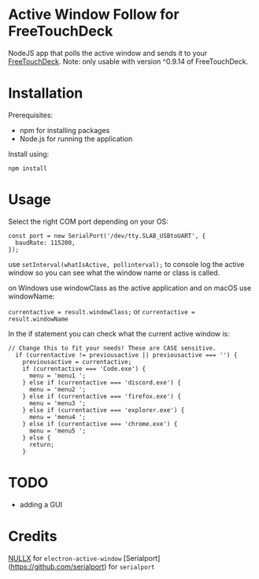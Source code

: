 # Active Window Follow for FreeTouchDeck
NodeJS app that polls the active window and sends it to your [FreeTouchDeck](https://github.com/DustinWatts/FreeTouchDeck). Note: only usable with version ^0.9.14
of FreeTouchDeck.

# Installation

Prerequisites:
 - npm for installing packages
 - Node.js for running the application

Install using:

`npm install`

# Usage

Select the right COM port depending on your OS:

```
const port = new SerialPort('/dev/tty.SLAB_USBtoUART', {
  baudRate: 115200,
});
```

use `setInterval(whatIsActive, pollinterval);` to console log the active window so you can see what the window name or class is called.

on Windows use windowClass as the active application and on macOS use windowName:

`currentactive = result.windowClass;` or `currentactive = result.windowName`

In the if statement you can check what the current active window is:

```
// Change this to fit your needs! These are CASE sensitive.
  if (currentactive != previousactive || previousactive === '') {
    previousactive = currentactive;
    if (currentactive === 'Code.exe') {
      menu = 'menu1 ';
    } else if (currentactive === 'discord.exe') {
      menu = 'menu2 ';
    } else if (currentactive === 'firefox.exe') {
      menu = 'menu3 ';
    } else if (currentactive === 'explorer.exe') {
      menu = 'menu4 ';
    } else if (currentactive === 'chrome.exe') {
      menu = 'menu5 ';
    } else {
      return;
    }
```

# TODO

- adding a GUI

# Credits

[NULLX](https://github.com/nullxx) for `electron-active-window`
[Serialport] (https://github.com/serialport) for `serialport`



